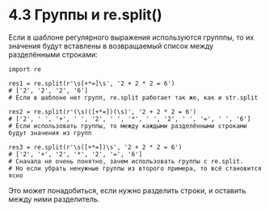 # 4.3 Группы и re.split()

Если в шаблоне регулярного выражения используются групппы, то их значения будут вставлены в возвращаемый список между разделёнными строками:
```
import re

res1 = re.split(r'\s[+*=]\s', '2 + 2 * 2 = 6')
# ['2', '2', '2', '6']
# Если в шаблоне нет групп, re.split работает так же, как и str.split

res2 = re.split(r'(\s)([+*=])(\s)', '2 + 2 * 2 = 6')
# ['2', ' ', '+', ' ', '2', ' ', '*', ' ', '2', ' ', '=', ' ', '6']
# Если использовать группы, то между каждыми разделёнными строками будут значения из групп

res3 = re.split(r'\s([+*=])\s', '2 + 2 * 2 = 6')
# ['2', '+', '2', '*', '2', '=', '6']
# Сначала не очень понятно, зачем использовать группы с re.split. 
# Но если убрать ненужные группы из второго примера, то всё становится ясно
```

Это может понадобиться, если нужно разделить строки, и оставить между ними разделитель.

